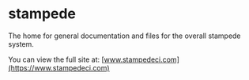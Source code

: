 # stampede

The home for general documentation and files for the overall stampede system.

You can view the full site at: [www.stampedeci.com](https://www.stampedeci.com)

